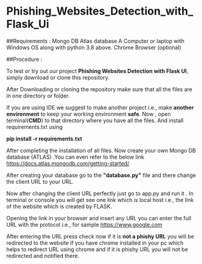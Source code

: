 # Phishing_Websites_Detection_with_Flask_Ui

##Requirements : 
 Mongo DB Atlas database 
 A Computer or laptop with Windows OS along with python 3.8 above.
 Chrome Browser (optional)

##Procedure : 

To test or try out our project **Phishing Websites Detection with Flask UI**, simply download or clone this repository.

After Downloading or cloning the repository make sure that all the files are in one directory or folder.

If you are using IDE we suggest to make another project i.e., make **another environment** to keep your working environment **safe**. Now , open terminal(**CMD**)  to that directory where you have all the files. And install requirements.txt using 

**pip install -r requirements.txt**

After completing the installation of all files. Now create your own Mongo DB database (ATLAS) .You can even refer to the below link 
https://docs.atlas.mongodb.com/getting-started/  

After creating your database go to the **"database.py"** file and there change the client URL to your URL. 

Now after changing the client URL perfectly just go to app.py and run it . In terminal or console you will get see one link which is local host i.e., the link of the website which is created by FLASK. 

Opening the link in your browser and insert any URL you can enter the  full URL with the protocol i.e., for sample https://www.google.com

After entering the URL  press check now if it is **not a phishy URL** you will be redirected to the website if you have chrome installed in your pc which  
helps to redirect URL using chrome and if it is phishy URL you will not be redirected and  notified there.

